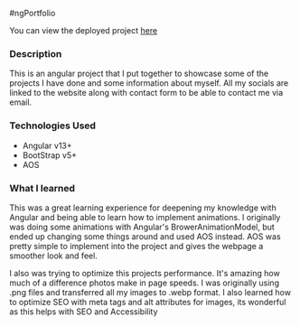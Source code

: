 #ngPortfolio

You can view the deployed project <a href="https://breckiam.dev/">here</a>

### Description
This is an angular project that I put together to showcase some of the projects I have done and some information about myself. All my socials are linked to the website along with contact form to be able to contact me via email.

### Technologies Used
- Angular v13+
- BootStrap v5+
- AOS

### What I learned
This was a great learning experience for deepening my knowledge with Angular and being able to learn how to implement animations. I originally was doing some animations with Angular's BrowerAnimationModel, but ended up changing some things around and used AOS instead. AOS was pretty simple to implement into the project and gives the webpage a smoother look and feel.

I also was trying to optimize this projects performance. It's amazing how much of a difference photos make in page speeds. I was originally using .png files and transferred all my images to .webp format. I also learned how to optimize SEO with meta tags and alt attributes for images, its wonderful as this helps with SEO and Accessibility
